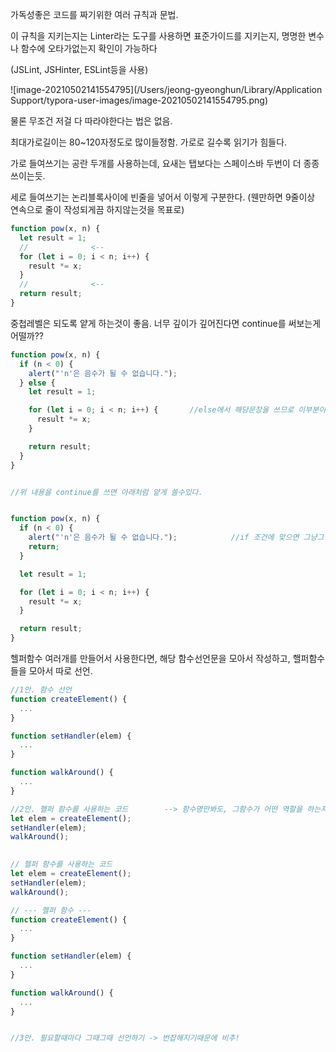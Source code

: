 가독성좋은 코드를 짜기위한 여러 규칙과 문법.



이 규칙을 지키는지는 Linter라는 도구를 사용하면 표준가이드를 지키는지, 명명한 변수나 함수에 오타가없는지 확인이 가능하다

(JSLint, JSHinter, ESLint등을 사용)



![image-20210502141554795](/Users/jeong-gyeonghun/Library/Application Support/typora-user-images/image-20210502141554795.png)

물론 무조건 저걸 다 따라야한다는 법은 없음.

최대가로길이는 80~120자정도로 많이들정함. 가로로 길수록 읽기가 힘들다.



가로 들여쓰기는 공란 두개를 사용하는데, 요새는 탭보다는 스페이스바 두번이 더 종종쓰이는듯.

세로 들여쓰기는 논리블록사이에 빈줄을 넣어서 이렇게 구분한다. (웬만하면 9줄이상 연속으로 줄이 작성되게끔 하지않는것을 목표로)

```js
function pow(x, n) {
  let result = 1;
  //              <--
  for (let i = 0; i < n; i++) {
    result *= x;
  }
  //              <--
  return result;
}
```



중첩레벨은 되도록 얕게 하는것이 좋음. 너무 깊이가 깊어진다면 continue를 써보는게 어떨까??

```js
function pow(x, n) {
  if (n < 0) {
    alert("'n'은 음수가 될 수 없습니다.");
  } else {
    let result = 1;

    for (let i = 0; i < n; i++) {		//else에서 해당문장을 쓰므로 이부분이 깊어진다.
      result *= x;
    }

    return result;
  }
}


//위 내용을 continue를 쓰면 아래처럼 얕게 쓸수있다.


function pow(x, n) {
  if (n < 0) {
    alert("'n'은 음수가 될 수 없습니다.");			//if 조건에 맞으면 그냥그걸로 끝! else를 쓰지않고 나가버린다.
    return;
  }

  let result = 1;

  for (let i = 0; i < n; i++) {
    result *= x;
  }

  return result;
}
```





헬퍼함수 여러개를 만들어서 사용한다면, 해당 함수선언문을 모아서 작성하고, 핼퍼함수들을 모아서 따로 선언.

```js
//1안. 함수 선언 
function createElement() {
  ...
}

function setHandler(elem) {
  ...
}

function walkAround() {
  ...
}

//2안. 헬퍼 함수를 사용하는 코드		--> 함수명만봐도, 그함수가 어떤 역할을 하는지 알도록 이름을 지었다면 보통 이방법을 많이씀.
let elem = createElement();
setHandler(elem);
walkAround();

  
// 헬퍼 함수를 사용하는 코드
let elem = createElement();
setHandler(elem);
walkAround();

// --- 헬퍼 함수 ---
function createElement() {
  ...
}

function setHandler(elem) {
  ...
}

function walkAround() {
  ...
}


//3안. 필요할때마다 그때그때 선언하기 -> 번잡해지기때문에 비추!
```